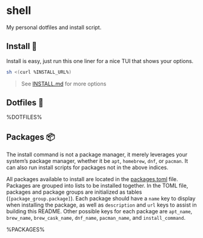 # shell

My personal dotfiles and install script.

## Install 🚀

Install is easy, just run this one liner for a nice TUI that shows your options.

```bash
sh <(curl %INSTALL_URL%)
```

> See [INSTALL.md](INSTALL.md) for more options

## Dotfiles 🧩

%DOTFILES%

## Packages 📦

The install command is not a package manager, it merely leverages your system’s package manager,
whether it be `apt`, `homebrew`, `dnf`, or `pacman`. It can also run install scripts for packages
not in the above indices.

All packages available to install are located in the [packages.toml](packages.toml) file. Packages
are grouped into lists to be installed together. In the TOML file, packages and package groups are
initialized as tables (`[package_group.package]`). Each package should have a `name` key to display
when installing the package, as well as `description` and `url` keys to assist in building this
README. Other possible keys for each package are `apt_name`, `brew_name`, `brew_cask_name`,
`dnf_name`, `pacman_name`, and `install_command`.

%PACKAGES%
